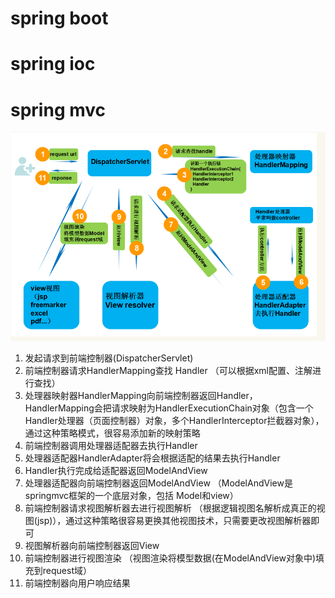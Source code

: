 # spring boot  
# spring ioc
# spring mvc
<img src = assets/markdown-img-paste-20181009163137631.png width = 900>

1. 发起请求到前端控制器(DispatcherServlet)  
2. 前端控制器请求HandlerMapping查找 Handler （可以根据xml配置、注解进行查找）  
3. 处理器映射器HandlerMapping向前端控制器返回Handler，HandlerMapping会把请求映射为HandlerExecutionChain对象（包含一个Handler处理器（页面控制器）对象，多个HandlerInterceptor拦截器对象），通过这种策略模式，很容易添加新的映射策略
4. 前端控制器调用处理器适配器去执行Handler
5. 处理器适配器HandlerAdapter将会根据适配的结果去执行Handler
6. Handler执行完成给适配器返回ModelAndView
7. 处理器适配器向前端控制器返回ModelAndView （ModelAndView是springmvc框架的一个底层对象，包括 Model和view）
8. 前端控制器请求视图解析器去进行视图解析 （根据逻辑视图名解析成真正的视图(jsp)），通过这种策略很容易更换其他视图技术，只需要更改视图解析器即可
9. 视图解析器向前端控制器返回View
10. 前端控制器进行视图渲染 （视图渲染将模型数据(在ModelAndView对象中)填充到request域）
11. 前端控制器向用户响应结果
